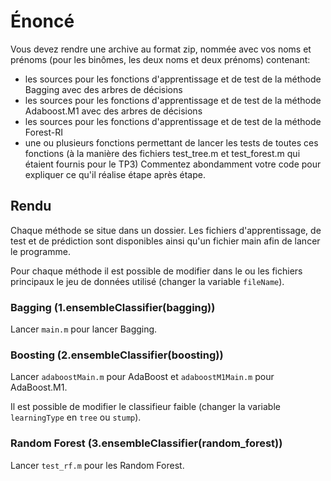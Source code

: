 Énoncé
===

Vous devez rendre une archive au format zip, nommée avec vos noms et prénoms (pour les binômes, les deux noms et deux prénoms) contenant:
- les sources pour les fonctions d'apprentissage et de test de la méthode Bagging avec des arbres de décisions
- les sources pour les fonctions d'apprentissage et de test de la méthode Adaboost.M1 avec des arbres de décisions
- les sources pour les fonctions d'apprentissage et de test de la méthode Forest-RI
- une ou plusieurs fonctions permettant de lancer les tests de toutes ces fonctions (à la manière des fichiers test_tree.m et test_forest.m qui étaient fournis pour le TP3)
Commentez abondamment votre code pour expliquer ce qu'il réalise étape après étape.

## Rendu

Chaque méthode se situe dans un dossier. Les fichiers d'apprentissage, de test et de prédiction sont disponibles ainsi qu'un fichier main afin de lancer le programme.

Pour chaque méthode il est possible de modifier dans le ou les fichiers principaux le jeu de données utilisé (changer la variable `fileName`).

### Bagging (1.ensembleClassifier(bagging))

Lancer `main.m` pour lancer Bagging.

### Boosting (2.ensembleClassifier(boosting))

Lancer `adaboostMain.m` pour AdaBoost et `adaboostM1Main.m` pour AdaBoost.M1.

Il est possible de modifier le classifieur faible (changer la variable `learningType` en `tree` ou `stump`).

### Random Forest (3.ensembleClassifier(random_forest))

Lancer `test_rf.m` pour les Random Forest.